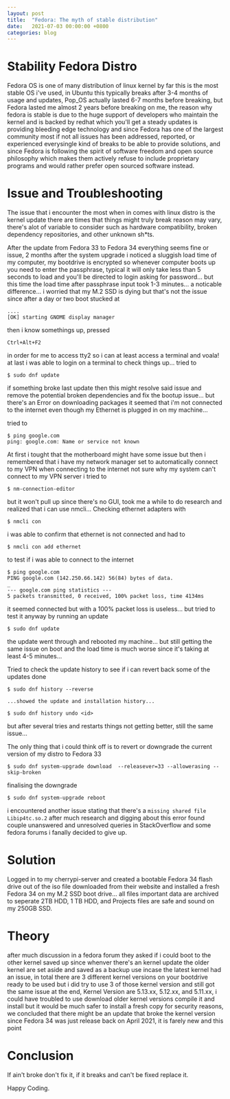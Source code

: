 ```yaml
---
layout: post
title:  "Fedora: The myth of stable distribution"
date:   2021-07-03 00:00:00 +0800
categories: blog
---
```


# Stability Fedora Distro
Fedora OS is one of many distribution of linux kernel by far this is the most stable OS i've used, in Ubuntu this typically breaks after 3-4 months of usage and updates, Pop_OS actually lasted 6-7 months before breaking, but Fedora lasted me almost 2 years before breaking on me, the reason why fedora is stable is due to the huge support of developers who maintain the kernel and is backed by redhat which you'll get a steady updates is providing bleeding edge technology and since Fedora has one of the largest community most if not all issues has been addressed, reported, or experienced everysingle kind of breaks to be able to provide solutions, and since Fedora is following the spirit of software freedom and open source philosophy which makes them actively refuse to include proprietary programs and would rather prefer open sourced software instead.

# Issue and Troubleshooting
The issue that i encounter the most when in comes with linux distro is the kernel update there are times that things might truly break reason may vary, there's alot of variable to consider such as hardware compatibility, broken dependency repositories, and other unknown sh*ts.

After the update from Fedora 33 to Fedora 34 everything seems fine or issue, 2 months after the system upgrade i noticed a sluggish load time of my computer, my bootdrive is encrypted so whenever computer boots up you need to enter the passphrase, typical it will only take less than 5 seconds to load and you'll be directed to login asking for password... but this time the load time after passphrase input took 1-3 minutes... a noticable difference... i worried that my M.2 SSD is dying but that's not the issue since after a day or two boot stucked at
```
....
[OK] starting GNOME display manager

``` 
then i know somethings up, pressed 
```
Ctrl+Alt+F2
``` 
in order for me to access tty2 so i can at least access a terminal and voala! at last i was able to login on a terminal to check things up... tried to 
```
$ sudo dnf update
``` 
if something broke last update then this might resolve said issue and remove the potential broken dependencies and fix the bootup issue... but there's an Error on downloading packages it seemed that i'm not connected to the internet even though my Ethernet is plugged in on my machine... 

tried to 
```
$ ping google.com
ping: google.com: Name or service not known
```

At first i tought that the motherboard might have some issue but then i remembered that i have my network manager set to automatically connect to my VPN when connecting to the internet not sure why my system can't connect to my VPN server i tried to
```
$ nm-connection-editor
```
but it won't pull up since there's no GUI, took me a while to do research and realized that i can use nmcli...
Checking ethernet adapters with
```
$ nmcli con
```
i was able to confirm that ethernet is not connected and had to
```
$ nmcli con add ethernet
```
to test if i was able to connect to the internet
```
$ ping google.com
PING google.com (142.250.66.142) 56(84) bytes of data.
_
--- google.com ping statistics ---
5 packets transmitted, 0 received, 100% packet loss, time 4134ms
```
it seemed connected but with a 100% packet loss is useless... but tried to test it anyway by running an update
```
$ sudo dnf update
```
the update went through and rebooted my machine... but still getting the same issue on boot and the load time is much worse since it's taking at least 4-5 minutes...

Tried to check the update history to see if i can revert back some of the updates done
```
$ sudo dnf history --reverse

...showed the update and installation history...

$ sudo dnf history undo <id>
```
but after several tries and restarts things not getting better, still the same issue...

The only thing that i could think off is to revert or downgrade the current version of my distro to Fedora 33
```
$ sudo dnf system-upgrade download  --releasever=33 --allowerasing --skip-broken
```
finalising the downgrade
```
$ sudo dnf system-upgrade reboot
```
i encountered another issue stating that there's a ```missing shared file Libip4tc.so.2```
after much research and digging about this error found couple unanswered and unresolved queries in StackOverflow and some fedora forums i fanally decided to give up.

# Solution
Logged in to my cherrypi-server and created a bootable Fedora 34 flash drive out of the iso file downloaded from their website and installed a fresh Fedora 34 on my M.2 SSD boot drive... all files important data are archived to seperate 2TB HDD, 1 TB HDD, and Projects files are safe and sound on my 250GB SSD.

# Theory
after much discussion in a fedora forum they asked if i could boot to the other kernel saved up since whenver there's an kernel update the older kernel are set aside and saved as a backup use incase the latest kernel had an issue, in total there are 3 different kernel versions on your bootdrive ready to be used but i did try to use 3 of those kernel version and still got the same issue at the end, Kernel Version are 5.13.xx, 5.12.xx, and 5.11.xx, i could have troubled to use download older kernel versions compile it and install but it would be much safer to install a fresh copy for security reasons, we concluded that there might be an update that broke the kernel version since Fedora 34 was just release back on April 2021, it is farely new and this point

# Conclusion
If ain't broke don't fix it, if it breaks and can't be fixed replace it.

Happy Coding.
